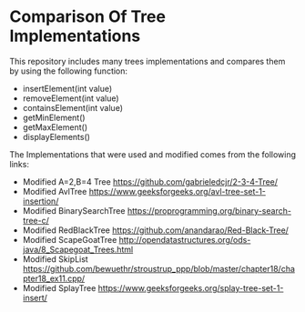 # Comparison Of Tree Implementations
This repository includes many trees implementations and compares them by using the following function:

*   insertElement(int value)
*   removeElement(int value)
*   containsElement(int value)
*   getMinElement()
*   getMaxElement()
*   displayElements()

The Implementations that were used and modified comes from the following links:
*   Modified A=2,B=4 Tree https://github.com/gabrieledcjr/2-3-4-Tree/
*   Modified AvlTree https://www.geeksforgeeks.org/avl-tree-set-1-insertion/
*   Modified BinarySearchTree https://proprogramming.org/binary-search-tree-c/
*   Modified RedBlackTree https://github.com/anandarao/Red-Black-Tree/
*   Modified ScapeGoatTree http://opendatastructures.org/ods-java/8_Scapegoat_Trees.html
*   Modified SkipList https://github.com/bewuethr/stroustrup_ppp/blob/master/chapter18/chapter18_ex11.cpp/
*   Modified SplayTree https://www.geeksforgeeks.org/splay-tree-set-1-insert/